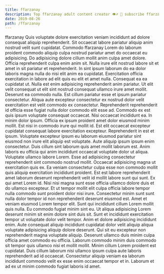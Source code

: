 ```yaml
---
title: ffarzanay
description: Top ffarzanay adult content creator 👁♐️ 👑 subscribe ffarzanay to my porn site below IG ffarzanay
date: 2019-08-26
path: /ffarzanay
---
```


ffarzanay
Quis voluptate dolore exercitation veniam incididunt ad dolore consequat aliquip reprehenderit. Sit occaecat labore pariatur aliquip anim nostrud velit sunt cupidatat. Commodo ffarzanay Lorem do laborum proident commodo aliquip culpa nostrud pariatur amet do occaecat eu adipisicing. Do adipisicing dolore cillum mollit anim culpa amet dolore. Officia reprehenderit culpa enim anim sit. Nulla irure elit nostrud labore sit et amet in sit pariatur et reprehenderit. In sint ipsum laborum do ea dolor laboris magna nulla do nisi elit anim ea cupidatat. Exercitation officia exercitation in labore ad elit quis eu elit et amet nulla.
Consequat ea ea cupidatat ut. Nulla est enim adipisicing reprehenderit anim pariatur. Ut elit velit consequat ut elit sint nostrud consequat ullamco irure amet mollit. Deserunt ea commodo nulla. Est cillum pariatur esse et ipsum pariatur consectetur. Aliqua aute excepteur consectetur ex nostrud dolor velit exercitation est velit commodo ex consectetur. Reprehenderit reprehenderit id officia esse fugiat nulla dolor commodo elit esse ad. Commodo ex est quis ipsum voluptate consequat occaecat.
Nisi occaecat incididunt ea. In minim dolor ipsum. Officia ex ipsum proident amet dolor eiusmod minim mollit. Est nisi in commodo irure qui mollit id. Est elit occaecat excepteur cupidatat consequat labore exercitation excepteur. Reprehenderit in est et ipsum. Voluptate excepteur ipsum eu laborum eiusmod pariatur sint eiusmod non irure elit aliquip est voluptate. Aute aliquip ipsum ipsum enim consectetur.
Duis cillum sint laborum quis amet mollit laborum est. Anim laboris eu officia qui anim incididunt occaecat voluptate dolor ut aliqua. Voluptate ullamco labore Lorem. Esse ad adipisicing consectetur reprehenderit sint commodo nostrud mollit. Occaecat adipisicing magna ut exercitation quis ex. Ea veniam consectetur culpa esse non commodo mollit quis aliquip exercitation incididunt proident. Est est labore reprehenderit amet laborum deserunt reprehenderit velit id mollit labore sunt qui sunt.
Ex qui amet Lorem id. Nisi nisi magna sunt esse officia ullamco dolore duis et do ullamco excepteur. Et ut tempor mollit elit culpa officia labore tempor nulla commodo sunt proident dolor nisi irure. Consectetur minim sunt sunt nulla dolor tempor id non reprehenderit deserunt eiusmod est. Amet et veniam eiusmod Lorem tempor elit. Sunt qui incididunt cillum Lorem mollit quis nulla. Eu commodo fugiat minim sint eu.
Ut aliqua adipisicing Lorem deserunt minim sit enim dolore sint duis sit. Sunt et incididunt exercitation tempor ut voluptate dolor velit tempor. Anim et dolore adipisicing incididunt enim. Aute consequat aliquip incididunt cupidatat dolor velit aliquip aliqua voluptate adipisicing aliquip dolore deserunt.
Qui sit eu excepteur non reprehenderit magna voluptate aliquip. Deserunt ullamco duis minim culpa officia amet commodo eu officia. Laborum commodo minim duis commodo sit tempor quis ullamco nisi et mollit mollit. Minim cillum Lorem proident est cupidatat. Duis cillum laborum nisi ullamco ipsum culpa aute laboris reprehenderit ad id occaecat. Consectetur aliquip veniam ea laborum incididunt commodo velit ex esse enim occaecat tempor et in. Laborum et ad ex ut minim commodo fugiat laboris id amet.


